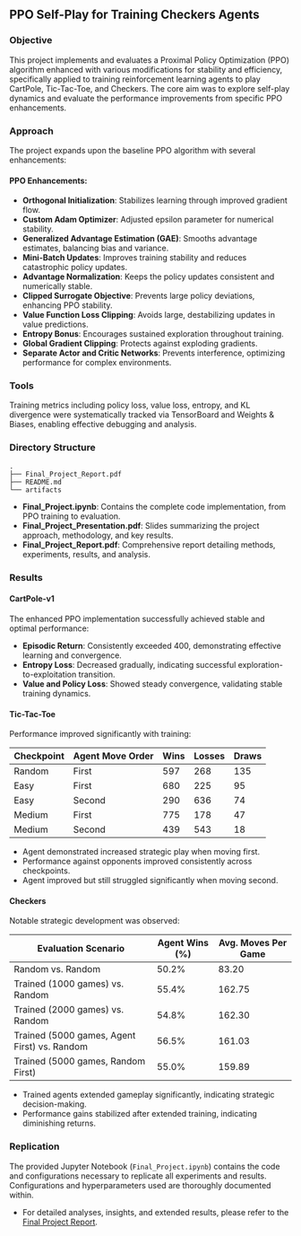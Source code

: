 ## PPO Self-Play for Training Checkers Agents

### Objective

This project implements and evaluates a Proximal Policy Optimization (PPO) algorithm enhanced with various modifications for stability and efficiency, specifically applied to training reinforcement learning agents to play CartPole, Tic-Tac-Toe, and Checkers. The core aim was to explore self-play dynamics and evaluate the performance improvements from specific PPO enhancements.

### Approach

The project expands upon the baseline PPO algorithm with several enhancements:

#### PPO Enhancements:
- **Orthogonal Initialization**: Stabilizes learning through improved gradient flow.
- **Custom Adam Optimizer**: Adjusted epsilon parameter for numerical stability.
- **Generalized Advantage Estimation (GAE)**: Smooths advantage estimates, balancing bias and variance.
- **Mini-Batch Updates**: Improves training stability and reduces catastrophic policy updates.
- **Advantage Normalization**: Keeps the policy updates consistent and numerically stable.
- **Clipped Surrogate Objective**: Prevents large policy deviations, enhancing PPO stability.
- **Value Function Loss Clipping**: Avoids large, destabilizing updates in value predictions.
- **Entropy Bonus**: Encourages sustained exploration throughout training.
- **Global Gradient Clipping**: Protects against exploding gradients.
- **Separate Actor and Critic Networks**: Prevents interference, optimizing performance for complex environments.

### Tools
Training metrics including policy loss, value loss, entropy, and KL divergence were systematically tracked via TensorBoard and Weights & Biases, enabling effective debugging and analysis.


### Directory Structure
```
.
├── Final_Project_Report.pdf
├── README.md
└── artifacts
```

- **Final_Project.ipynb**: Contains the complete code implementation, from PPO training to evaluation.
- **Final_Project_Presentation.pdf**: Slides summarizing the project approach, methodology, and key results.
- **Final_Project_Report.pdf**: Comprehensive report detailing methods, experiments, results, and analysis.



### Results

#### CartPole-v1
The enhanced PPO implementation successfully achieved stable and optimal performance:
- **Episodic Return**: Consistently exceeded 400, demonstrating effective learning and convergence.
- **Entropy Loss**: Decreased gradually, indicating successful exploration-to-exploitation transition.
- **Value and Policy Loss**: Showed steady convergence, validating stable training dynamics.

#### Tic-Tac-Toe
Performance improved significantly with training:

<div align="center">

| Checkpoint | Agent Move Order | Wins | Losses | Draws |
|------------|------------------|------|--------|-------|
| Random     | First            | 597  | 268    | 135   |
| Easy       | First            | 680  | 225    | 95    |
| Easy       | Second           | 290  | 636    | 74    |
| Medium     | First            | 775  | 178    | 47    |
| Medium     | Second           | 439  | 543    | 18    |
</div>

- Agent demonstrated increased strategic play when moving first.
- Performance against opponents improved consistently across checkpoints.
- Agent improved but still struggled significantly when moving second.

#### Checkers
Notable strategic development was observed:

<div align="center">

| Evaluation Scenario                          | Agent Wins (%) | Avg. Moves Per Game |
|----------------------------------------------|----------------|---------------------|
| Random vs. Random                            | 50.2%          | 83.20               |
| Trained (1000 games) vs. Random              | 55.4%          | 162.75              |
| Trained (2000 games) vs. Random              | 54.8%          | 162.30              |
| Trained (5000 games, Agent First) vs. Random | 56.5%          | 161.03              |
| Trained (5000 games, Random First)           | 55.0%          | 159.89              |
</div>

- Trained agents extended gameplay significantly, indicating strategic decision-making.
- Performance gains stabilized after extended training, indicating diminishing returns.




### Replication
The provided Jupyter Notebook (`Final_Project.ipynb`) contains the code and configurations necessary to replicate all experiments and results. Configurations and hyperparameters used are thoroughly documented within.

- For detailed analyses, insights, and extended results, please refer to the [Final Project Report](Final_Project_Report.pdf).